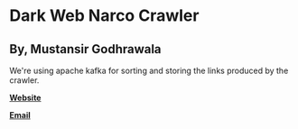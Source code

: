 # Dark Web Narco Crawler
## By, Mustansir Godhrawala

We're using apache kafka for sorting and storing the links produced by the crawler.

**[Website](https://www.mustansirg.in)**

**[Email](mailto:me@mustansirg.in)**
